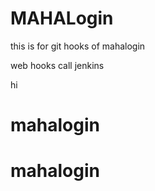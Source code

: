 # MAHALogin
this is for git hooks  of mahalogin

web hooks call jenkins

hi


# mahalogin
# mahalogin
